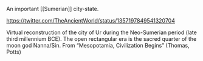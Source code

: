 An important [[Sumerian]] city-state. 

https://twitter.com/TheAncientWorld/status/1357197849541320704

Virtual reconstruction of the city of Ur during the Neo-Sumerian period (late third millennium BCE). The open rectangular era is the sacred quarter of the moon god Nanna/Sin. From “Mesopotamia, Civilization Begins” (Thomas, Potts)